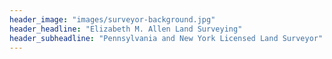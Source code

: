 ```yaml
---
header_image: "images/surveyor-background.jpg"
header_headline: "Elizabeth M. Allen Land Surveying"
header_subheadline: "Pennsylvania and New York Licensed Land Surveyor"
---
```

